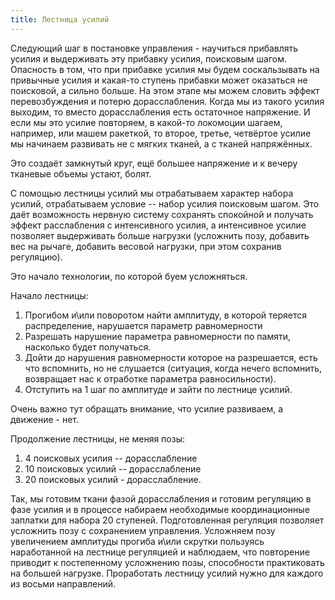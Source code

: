 ```yaml
---
title: Лестница усилий
---
```


Следующий шаг в постановке управления - научиться прибавлять усилия и
выдерживать эту прибавку усилия, поисковым шагом. Опасность в том, что
при прибавке усилия мы будем соскальзывать на привычные усилия и
какая-то ступень прибавки может оказаться не поисковой, а сильно больше.
На этом этапе мы можем словить эффект перевозбуждения и потерю
дорасслабления. Когда мы из такого усилия выходим, то вместо
дорасслабления есть остаточное напряжение. И если мы это усилие
повторяем, в какой-то локомоции шагаем, например, или машем ракеткой, то
второе, третье, четвёртое усилие мы начинаем развивать не с мягких
тканей, а с тканей напряжённых.

Это создаёт замкнутый круг, ещё большее напряжение и к вечеру тканевые
объемы устают, болят.

С помощью лестницы усилий мы отрабатываем характер набора усилий,
отрабатываем условие -- набор усилия поисковым шагом. Это даёт
возможность нервную систему сохранять спокойной и получать эффект
расслабления с интенсивного усилия, а интенсивное усилие позволяет
выдерживать больше нагрузки (усложнить позу, добавить вес на рычаге,
добавить весовой нагрузки, при этом сохранив регуляцию).

Это начало технологии, по которой буем усложняться.

Начало лестницы:

1.  Прогибом и\\или поворотом найти амплитуду, в которой теряется
    распределение, нарушается параметр равномерности
2.  Разрешать нарушение параметра равномерности по памяти, насколько
    будет получаться.
3.  Дойти до нарушения равномерности которое на разрешается, есть что
    вспомнить, но не слушается (ситуация, когда нечего вспомнить,
    возвращает нас к отработке параметра равносильности).
4.  Отступить на 1 шаг по амплитуде и зайти по лестнице усилий.

Очень важно тут обращать внимание, что усилие развиваем, а движение -
нет.

Продолжение лестницы, не меняя позы:

1.  4 поисковых усилия -- дорасслабление
2.  10 поисковых усилий -- дорасслабление
3.  20 поисковых усилий - дорасслабление.

Так, мы готовим ткани фазой дорасслабления и готовим регуляцию в фазе
усилия и в процессе набираем необходимые координационные заплатки для
набора 20 ступеней. Подготовленная регуляция позволяет усложнить позу с
сохранением управления. Усложняем позу увеличением амплитуды прогиба
и\\или скрутки пользуясь наработанной на лестнице регуляцией и
наблюдаем, что повторение приводит к постепенному усложнению позы,
способности практиковать на большей нагрузке. Проработать лестницу
усилий нужно для каждого из восьми направлений.
